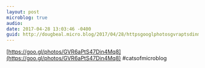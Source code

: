 ```yaml
---
layout: post
microblog: true
audio: 
date: 2017-04-28 13:03:46 -0400
guid: http://dougbeal.micro.blog/2017/04/28/httpsgooglphotosgvraptsdinmqcatsofmicroblog.html
---
```

[https://goo.gl/photos/GVR6aPtS47Din4Mq8](https://goo.gl/photos/GVR6aPtS47Din4Mq8)
#catsofmicroblog
